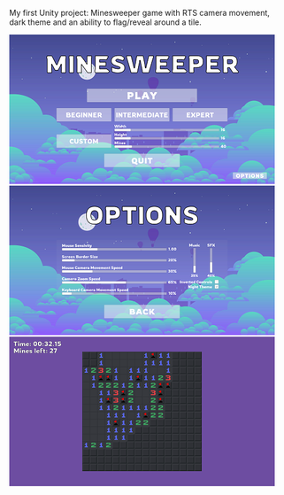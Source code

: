 My first Unity project: Minesweeper game with RTS camera movement, dark theme and an ability to flag/reveal around a tile.

![](Screenshots/menu.png)
![](Screenshots/options.png)
![](Screenshots/game.png)
